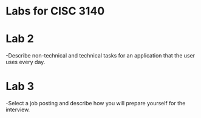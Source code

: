 # Labs for CISC 3140  

# Lab 2
-Describe non-technical and technical tasks for an application that the user uses every day.

# Lab 3
-Select a job posting and describe how you will prepare yourself for the interview.

